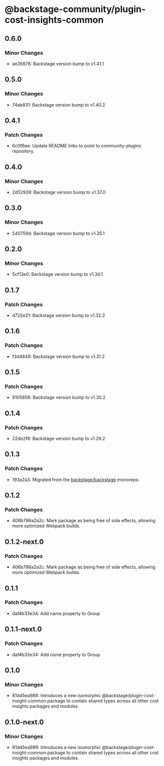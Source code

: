 # @backstage-community/plugin-cost-insights-common

## 0.6.0

### Minor Changes

- ae26878: Backstage version bump to v1.41.1

## 0.5.0

### Minor Changes

- 74ab831: Backstage version bump to v1.40.2

## 0.4.1

### Patch Changes

- 6c0f6ee: Update README links to point to community-plugins repository.

## 0.4.0

### Minor Changes

- 2d52928: Backstage version bump to v1.37.0

## 0.3.0

### Minor Changes

- 540759d: Backstage version bump to v1.35.1

## 0.2.0

### Minor Changes

- 5cf13e0: Backstage version bump to v1.34.1

## 0.1.7

### Patch Changes

- d722e21: Backstage version bump to v1.32.2

## 0.1.6

### Patch Changes

- f3d4849: Backstage version bump to v1.31.2

## 0.1.5

### Patch Changes

- 8105856: Backstage version bump to v1.30.2

## 0.1.4

### Patch Changes

- 22de2f8: Backstage version bump to v1.29.2

## 0.1.3

### Patch Changes

- 193a2a3: Migrated from the [backstage/backstage](https://github.com/backstage/backstage) monorepo.

## 0.1.2

### Patch Changes

- 406b786a2a2c: Mark package as being free of side effects, allowing more optimized Webpack builds.

## 0.1.2-next.0

### Patch Changes

- 406b786a2a2c: Mark package as being free of side effects, allowing more optimized Webpack builds.

## 0.1.1

### Patch Changes

- daf4b33e34: Add name property to Group

## 0.1.1-next.0

### Patch Changes

- daf4b33e34: Add name property to Group

## 0.1.0

### Minor Changes

- 81dd5ea989: Introduces a new isomorphic @backstage/plugin-cost-insight-common package to contain shared types across all other cost insights packages and modules.

## 0.1.0-next.0

### Minor Changes

- 81dd5ea989: Introduces a new isomorphic @backstage/plugin-cost-insight-common package to contain shared types across all other cost insights packages and modules.
